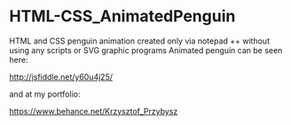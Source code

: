 # HTML-CSS_AnimatedPenguin
HTML and CSS penguin animation created only via notepad ++ without using any scripts or SVG graphic programs
Animated penguin can be seen here:

http://jsfiddle.net/y60u4j25/

and at my portfolio:

https://www.behance.net/Krzysztof_Przybysz
